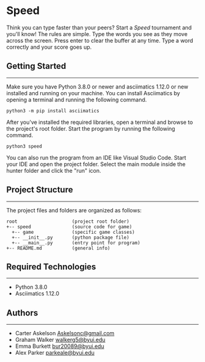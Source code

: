 # Speed
Think you can type faster than your peers? Start a <i>Speed</i> 
tournament and you'll know! The rules are simple. Type the words you 
see as they move across the screen. Press enter to clear the buffer at 
any time. Type a word correctly and your score goes up.

## Getting Started
---
Make sure you have Python 3.8.0 or newer and asciimatics 1.12.0 or new installed 
and running on your machine. You can install Asciimatics by opening a terminal 
and running the following command.
```
python3 -m pip install asciimatics
```
After you've installed the required libraries, open a terminal and browse to the 
project's root folder. Start the program by running the following command.
```
python3 speed 
```
You can also run the program from an IDE like Visual Studio Code. Start your IDE 
and open the project folder. Select the main module inside the hunter folder and 
click the "run" icon.

## Project Structure
---
The project files and folders are organized as follows:
```
root                    (project root folder)
+-- speed               (source code for game)
  +-- game              (specific game classes)
  +-- __init__.py       (python package file)
  +-- __main__.py       (entry point for program)
+-- README.md           (general info)
```

## Required Technologies
---
* Python 3.8.0
* Asciimatics 1.12.0

## Authors
---
* Carter Askelson Askelsonc@gmail.com
* Graham Walker walkerg5@byui.edu
* Emma Burkett bur20089@byui.edu
* Alex Parker parkeale@byui.edu
